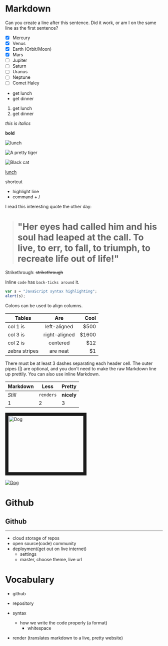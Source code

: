 
<!-- header -->
# Markdown


<!-- paragraphs and white space, two ways -->
<!-- two spaces or a single line of white spce -->
Can you create a line after this sentence.
Did it work, or am I on the same line as the first sentence?

<!-- checklist -->
- [x] Mercury
- [x] Venus
- [x] Earth (Orbit/Moon)
- [x] Mars
- [ ] Jupiter
- [ ] Saturn
- [ ] Uranus
- [ ] Neptune
- [ ] Comet Haley

<!-- unordered list -->
* get lunch
* get dinner

<!-- ordered list -->
1. get lunch
1. get dinner

<!-- italic -->
_this is italics_

<!-- bold -->
**bold**



<!-- image -->
![lunch](https://www.thegraciouspantry.com/wp-content/uploads/2018/08/clean-eating-lunch-box-burritos-h-3-.jpg)

![A pretty tiger](https://upload.wikimedia.org/wikipedia/commons/5/56/Tiger.50.jpg)

![Black cat][Black]

[Black]: https://upload.wikimedia.org/wikipedia/commons/a/a3/81_INF_DIV_SSI.jpg


<!-- link -->
[lunch](https://www.google.com)

<!-- comments -->
shortcut
  - highlight line
  - command + /

<!-- blockquotes -->
I read this interesting quote the other day:

> # "Her eyes had called him and his soul had leaped at the call. To live, to err, to fall, to triumph, to recreate life out of life!"

Strikethrough:
~~strikethrough~~

<!-- inline code -->

Inline `code` has `back-ticks around` it.

<!-- block of code -->

```javascript
var s = "JavaScript syntax highlighting";
alert(s);
```

<!-- tables -->
Colons can be used to align columns.

| Tables        | Are           | Cool  |
| ------------- |:-------------:| -----:|
| col 1 is      | left-aligned  | $500  |
| col 3 is      | right-aligned | $1600 |
| col 2 is      | centered      |   $12 |
| zebra stripes | are neat      |    $1 |

There must be at least 3 dashes separating each header cell.
The outer pipes (|) are optional, and you don't need to make the 
raw Markdown line up prettily. You can also use inline Markdown.

Markdown | Less | Pretty
| --- | --- | ---
*Still* | `renders` | **nicely**
1 | 2 | 3

<!-- youtube video -->

<a href="http://www.youtube.com/watch?feature=player_embedded&v=3dcli9i_pvA
" target="_blank"><img src="https://img.youtube.com/vi/3dcli9i_pvA/0.jpg" 
alt="Dog" width="240" height="180" border="10" /></a>

[![Dog](https://img.youtube.com/vi/3dcli9i_pvA/0.jpg)](http://www.youtube.com/watch?v=3dcli9i_pvA)

# Github

## Github
---

- cloud storage of repos
- open source(code) community
- deployment(get out on live internet)
  - settings
  - master, choose theme, live url


# Vocabulary

- github
- repository
- syntax
  - how we write the code properly (a format)
    - whitespace

- render (translates markdown to a live, pretty website)
